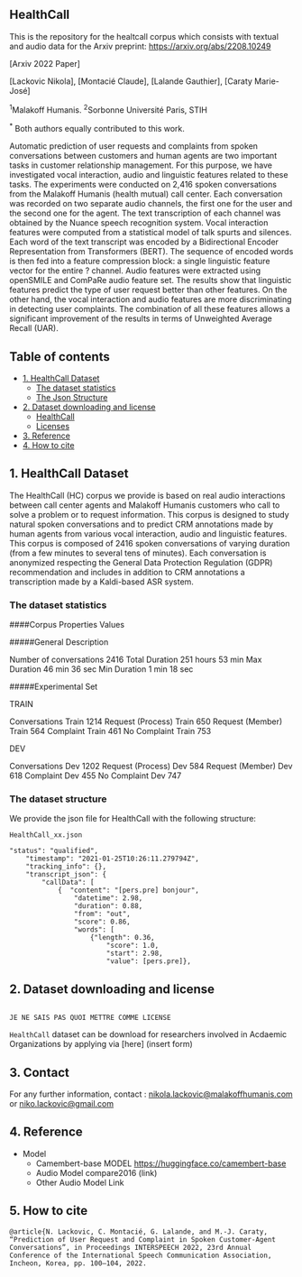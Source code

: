 ## HealthCall
This is the repository for the healtcall corpus which consists with textual and audio data for the Arxiv preprint: https://arxiv.org/abs/2208.10249

[Arxiv 2022 Paper]

[Lackovic Nikola], [Montacié Claude], [Lalande Gauthier], [Caraty Marie-José]

<sup>1</sup>Malakoff Humanis.
<sup>2</sup>Sorbonne Université Paris, STIH<p>
<sup>*</sup> Both authors equally contributed to this work.

Automatic prediction of user requests and complaints from spoken conversations between customers and human agents are two important tasks in customer relationship management. 
For this purpose, we have investigated vocal interaction, audio and linguistic features related to these tasks. The experiments were conducted on 2,416 spoken conversations from the Malakoff Humanis (health mutual) call center. Each conversation was recorded on two separate audio channels, the first one for the user and the second one for the agent. The text transcription of each channel was obtained by the Nuance speech recognition system. Vocal interaction features were computed from a statistical model of talk spurts and silences. Each word of the text transcript was encoded by a Bidirectional Encoder Representation from Transformers (BERT). The sequence of encoded words is then fed into a feature compression block: a single linguistic feature vector for the entire ? channel. 
Audio features were extracted using openSMILE and ComPaRe audio feature set. The results show that linguistic features predict the type of user request better than other features. On the other hand, the vocal interaction and audio features are more discriminating in detecting user complaints. The combination of all these features allows a significant improvement of the results in terms of Unweighted Average Recall (UAR).




## Table of contents 

* [1. HealthCall Dataset](#1-HealthCall-Dataset)
    + [The dataset statistics](#the-dataset-statistics)
    + [The Json Structure](#the-dataset-structure)
* [2. Dataset downloading and license](#2-dataset-downloading-and-license)
    + [HealthCall](#clovacall)
    + [Licenses](#licenses)
* [3. Reference](#7-reference)
* [4. How to cite](#8-how-to-cite)


## 1. HealthCall Dataset
  
The HealthCall (HC) corpus we provide is based on real audio interactions between call center agents and Malakoff Humanis customers who call to solve a problem or to request information. This corpus is designed to study natural spoken conversations and to predict CRM annotations made by human agents from various vocal interaction, audio and linguistic features. This corpus is composed of 2416 spoken conversations of varying duration (from a few minutes to several tens of minutes). Each conversation is anonymized respecting the General Data Protection Regulation (GDPR) recommendation and includes in addition to CRM annotations a transcription made by a Kaldi-based ASR system.
  
### The dataset statistics

####Corpus Properties	Values

#####General Description
	
Number of conversations	2416
Total Duration 251 hours 53 min
Max Duration 46 min 36 sec
Min Duration 1 min 18 sec

#####Experimental Set
	
TRAIN
  
Conversations Train 	1214
Request (Process) Train	650
Request (Member) Train 	564
Complaint Train 461
No Complaint Train 753

 DEV

Conversations Dev	1202
Request (Process)  Dev	584
Request (Member) Dev 618
Complaint Dev 455
No Complaint Dev 747


### The dataset structure

We provide the json file for HealthCall with the following structure:
```
HealthCall_xx.json

"status": "qualified",
    "timestamp": "2021-01-25T10:26:11.279794Z",
    "tracking_info": {},
    "transcript_json": {
        "callData": [
            {  "content": "[pers.pre] bonjour",
                "datetime": 2.98,
                "duration": 0.88,
                "from": "out",
                "score": 0.86,
                "words": [
                    {"length": 0.36,
                        "score": 1.0,
                        "start": 2.98,
                        "value": [pers.pre]},
```



## 2. Dataset downloading and license
```
  
JE NE SAIS PAS QUOI METTRE COMME LICENSE

```

`HealthCall` dataset can be download for researchers involved in Acdaemic Organizations by applying via [here]
 (insert form)
## 3. Contact

For any further information, contact : nikola.lackovic@malakoffhumanis.com or niko.lackovic@gmail.com

## 4. Reference
* Model
   * Camembert-base MODEL https://huggingface.co/camembert-base
   * Audio Model compare2016 (link)
   * Other Audio Model Link

## 5. How to cite
```
@article{N. Lackovic, C. Montacié, G. Lalande, and M.-J. Caraty, “Prediction of User Request and Complaint in Spoken Customer-Agent Conversations”, in Proceedings INTERSPEECH 2022, 23rd Annual Conference of the International Speech Communication Association, Incheon, Korea, pp. 100–104, 2022.
